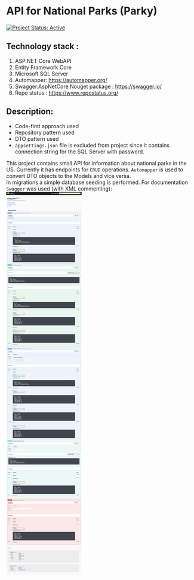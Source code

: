 # API for National Parks (Parky)
[![Project Status: Active](https://www.repostatus.org/badges/latest/active.svg)](https://www.repostatus.org/#active)
## Technology stack : 
1. ASP.NET Core WebAPI
2. Entity Framework Core
3. Microsoft SQL Server
4. Automapper: https://automapper.org/
5. Swagger.AspNetCore Nouget package : https://swagger.io/
6. Repo status : https://www.repostatus.org/
## Description:

* Code-first approach used
* Repository pattern used
* DTO pattern used
* `appsettings.json` file is excluded from project since it contains connection string for the SQL Server with password.

This project contains small API for information about national parks in the US.
Currently it has endpoints for `CRUD` operations. `Automapper` is used to convert DTO
objects to the Models and vice versa. <br/>
In migrations a simple database seeding is performed.
For documentation `Swagger` was used (with XML commenting): <br/>
<img src="git-src/apidocs.png" />